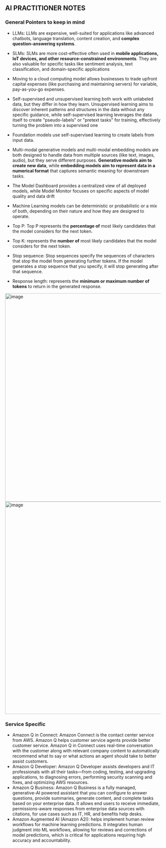 ## AI PRACTITIONER NOTES

### General Pointers to keep in mind
- LLMs: LLMs are expensive, well-suited for applications like advanced chatbots, language translation, content creation, and **complex question-answering systems**. 
- SLMs: SLMs are more cost-effective often used in **mobile applications, IoT devices, and other resource-constrained environments**. They are also valuable for specific tasks like sentiment analysis, text classification, and domain-specific applications


- Moving to a cloud computing model allows businesses to trade upfront capital expenses (like purchasing and maintaining servers) for variable, pay-as-you-go expenses.
- Self-supervised and unsupervised learning both work with unlabeled data, but they differ in how they learn. Unsupervised learning aims to discover inherent patterns and structures in the data without any specific guidance, while self-supervised learning leverages the data itself to create "pseudo-labels" or "pretext tasks" for training, effectively turning the problem into a supervised one
- Foundation models use self-supervised learning to create labels from input data.

- Multi-modal generative models and multi-modal embedding models are both designed to handle data from multiple sources (like text, images, audio), but they serve different purposes. **Generative models aim to create new data**, while **embedding models aim to represent data in a numerical format** that captures semantic meaning for downstream tasks.
- The Model Dashboard provides a centralized view of all deployed models, while Model Monitor focuses on specific aspects of model quality and data drift
- Machine Learning models can be deterministic or probabilistic or a mix of both, depending on their nature and how they are designed to operate.

- Top P: Top P represents the **percentage of** most likely candidates that the model considers for the next token.
- Top K: represents the **number of** most likely candidates that the model considers for the next token.
- Stop sequence: Stop sequences specify the sequences of characters that stop the model from generating further tokens. If the model generates a stop sequence that you specify, it will stop generating after that sequence.
- Response length: represents the **minimum or maximum number of tokens** to return in the generated response.

<img width="672" alt="image" src="https://github.com/user-attachments/assets/fbcdd2c6-6a83-4069-8648-bbe59caeab66" />
<img width="685" alt="image" src="https://github.com/user-attachments/assets/f242534c-7ac4-4808-a842-a100e7ebc197" />


### Service Specific

- Amazon Q in Connect: Amazon Connect is the contact center service from AWS. Amazon Q helps customer service agents provide better customer service. Amazon Q in Connect uses real-time conversation with the customer along with relevant company content to automatically recommend what to say or what actions an agent should take to better assist customers.
- Amazon Q Developer: Amazon Q Developer assists developers and IT professionals with all their tasks—from coding, testing, and upgrading applications, to diagnosing errors, performing security scanning and fixes, and optimizing AWS resources.
- Amazon Q Business: Amazon Q Business is a fully managed, generative-AI powered assistant that you can configure to answer questions, provide summaries, generate content, and complete tasks based on your enterprise data. It allows end users to receive immediate, permissions-aware responses from enterprise data sources with citations, for use cases such as IT, HR, and benefits help desks.
- Amazon Augmented AI (Amazon A2I): helps implement human review workflows for machine learning predictions. It integrates human judgment into ML workflows, allowing for reviews and corrections of model predictions, which is critical for applications requiring high accuracy and accountability.
